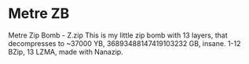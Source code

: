 # Metre ZB
Metre Zip Bomb - Z.zip
This is my little zip bomb with 13 layers, that decompresses to ~37000 YB, 36893488147419103232 GB, insane.
1-12 BZip, 13 LZMA, made with Nanazip.
